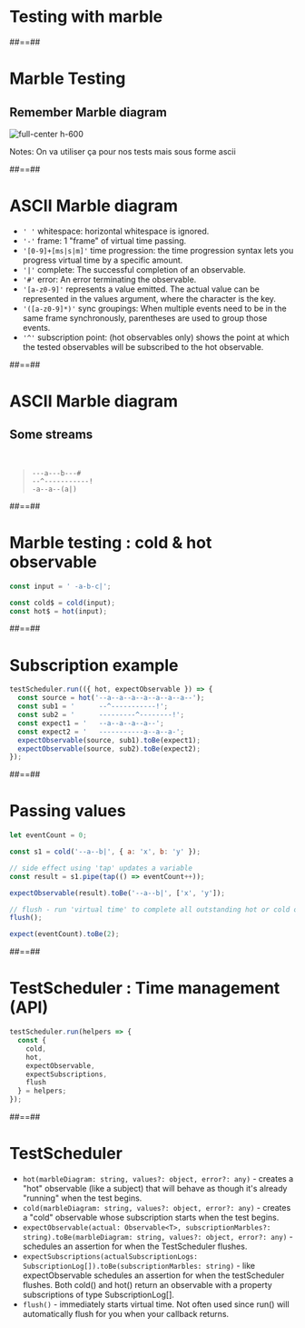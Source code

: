 <!-- .slide: class="transition bg-pink" -->

# Testing with marble

##==##

# Marble Testing

## Remember Marble diagram

![full-center h-600](./assets/images/marble-diagram-anatomy.svg)

Notes:
On va utiliser ça pour nos tests mais sous forme ascii

##==##

# ASCII Marble diagram

- `' '` whitespace: horizontal whitespace is ignored.
- `'-'` frame: 1 "frame" of virtual time passing.
- `'[0-9]+[ms|s|m]'` time progression: the time progression syntax lets you progress virtual time by a specific amount.
- `'|'` complete: The successful completion of an observable.
- `'#'` error: An error terminating the observable.
- `'[a-z0-9]'` represents a value emitted. The actual value can be represented in the values argument, where the character is the key.
- `'([a-z0-9]*)'` sync groupings: When multiple events need to be in the same frame synchronously, parentheses are used to group those events.
- `'^'` subscription point: (hot observables only) shows the point at which the tested observables will be subscribed to the hot observable.

##==##

# ASCII Marble diagram

## Some streams

<br>

> `---a---b---#` <br> `--^-----------!` <br> `-a--a--(a|)`

##==##

<!-- .slide: class="with-code consolas" -->

# Marble testing : cold & hot observable

```javascript
const input = ' -a-b-c|';

const cold$ = cold(input);
const hot$ = hot(input);
```

<!-- .element: class="big-code"-->

##==##

<!-- .slide: class="with-code consolas" -->

# Subscription example

```javascript
testScheduler.run(({ hot, expectObservable }) => {
  const source = hot('--a--a--a--a--a--a--a--');
  const sub1 = '      --^-----------!';
  const sub2 = '      ---------^--------!';
  const expect1 = '   --a--a--a--a--';
  const expect2 = '   -----------a--a--a-';
  expectObservable(source, sub1).toBe(expect1);
  expectObservable(source, sub2).toBe(expect2);
});
```

<!-- .element: class="big-code"-->

##==##

<!-- .slide: class="with-code consolas" -->

# Passing values

```javascript
let eventCount = 0;

const s1 = cold('--a--b|', { a: 'x', b: 'y' });

// side effect using 'tap' updates a variable
const result = s1.pipe(tap(() => eventCount++));

expectObservable(result).toBe('--a--b|', ['x', 'y']);

// flush - run 'virtual time' to complete all outstanding hot or cold observables
flush();

expect(eventCount).toBe(2);
```

<!-- .element: class="big-code"-->

##==##

<!-- .slide: class="with-code consolas" -->

# TestScheduler : Time management (API)

```javascript
testScheduler.run(helpers => {
  const {
    cold,
    hot,
    expectObservable,
    expectSubscriptions,
    flush
  } = helpers;
});
```

<!-- .element: class="big-code block" -->

##==##

# TestScheduler

- `hot(marbleDiagram: string, values?: object, error?: any)` - creates a "hot" observable (like a subject) that will behave as though it's already "running" when the test begins.
- `cold(marbleDiagram: string, values?: object, error?: any)` - creates a "cold" observable whose subscription starts when the test begins.
- `expectObservable(actual: Observable<T>, subscriptionMarbles?: string).toBe(marbleDiagram: string, values?: object, error?: any)` - schedules an assertion for when the TestScheduler flushes.
- `expectSubscriptions(actualSubscriptionLogs: SubscriptionLog[]).toBe(subscriptionMarbles: string)` - like expectObservable schedules an assertion for when the testScheduler flushes. Both cold() and hot() return an observable with a property subscriptions of type SubscriptionLog[].
- `flush()` - immediately starts virtual time. Not often used since run() will automatically flush for you when your callback returns.
